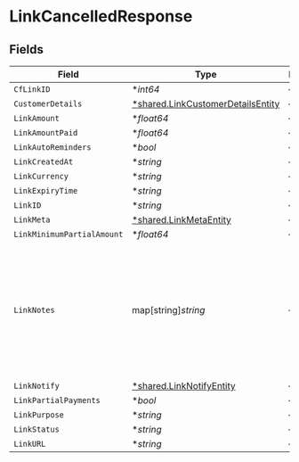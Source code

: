 # LinkCancelledResponse


## Fields

| Field                                                                                                       | Type                                                                                                        | Required                                                                                                    | Description                                                                                                 | Example                                                                                                     |
| ----------------------------------------------------------------------------------------------------------- | ----------------------------------------------------------------------------------------------------------- | ----------------------------------------------------------------------------------------------------------- | ----------------------------------------------------------------------------------------------------------- | ----------------------------------------------------------------------------------------------------------- |
| `CfLinkID`                                                                                                  | **int64*                                                                                                    | :heavy_minus_sign:                                                                                          | N/A                                                                                                         |                                                                                                             |
| `CustomerDetails`                                                                                           | [*shared.LinkCustomerDetailsEntity](../../models/shared/linkcustomerdetailsentity.md)                       | :heavy_minus_sign:                                                                                          | N/A                                                                                                         |                                                                                                             |
| `LinkAmount`                                                                                                | **float64*                                                                                                  | :heavy_minus_sign:                                                                                          | N/A                                                                                                         |                                                                                                             |
| `LinkAmountPaid`                                                                                            | **float64*                                                                                                  | :heavy_minus_sign:                                                                                          | N/A                                                                                                         |                                                                                                             |
| `LinkAutoReminders`                                                                                         | **bool*                                                                                                     | :heavy_minus_sign:                                                                                          | N/A                                                                                                         |                                                                                                             |
| `LinkCreatedAt`                                                                                             | **string*                                                                                                   | :heavy_minus_sign:                                                                                          | N/A                                                                                                         |                                                                                                             |
| `LinkCurrency`                                                                                              | **string*                                                                                                   | :heavy_minus_sign:                                                                                          | N/A                                                                                                         |                                                                                                             |
| `LinkExpiryTime`                                                                                            | **string*                                                                                                   | :heavy_minus_sign:                                                                                          | N/A                                                                                                         |                                                                                                             |
| `LinkID`                                                                                                    | **string*                                                                                                   | :heavy_minus_sign:                                                                                          | N/A                                                                                                         |                                                                                                             |
| `LinkMeta`                                                                                                  | [*shared.LinkMetaEntity](../../models/shared/linkmetaentity.md)                                             | :heavy_minus_sign:                                                                                          | N/A                                                                                                         |                                                                                                             |
| `LinkMinimumPartialAmount`                                                                                  | **float64*                                                                                                  | :heavy_minus_sign:                                                                                          | N/A                                                                                                         |                                                                                                             |
| `LinkNotes`                                                                                                 | map[string]*string*                                                                                         | :heavy_minus_sign:                                                                                          | Key-value pair that can be used to store additional information about the entity. Maximum 5 key-value pairs | [object Object]                                                                                             |
| `LinkNotify`                                                                                                | [*shared.LinkNotifyEntity](../../models/shared/linknotifyentity.md)                                         | :heavy_minus_sign:                                                                                          | N/A                                                                                                         |                                                                                                             |
| `LinkPartialPayments`                                                                                       | **bool*                                                                                                     | :heavy_minus_sign:                                                                                          | N/A                                                                                                         |                                                                                                             |
| `LinkPurpose`                                                                                               | **string*                                                                                                   | :heavy_minus_sign:                                                                                          | N/A                                                                                                         |                                                                                                             |
| `LinkStatus`                                                                                                | **string*                                                                                                   | :heavy_minus_sign:                                                                                          | N/A                                                                                                         |                                                                                                             |
| `LinkURL`                                                                                                   | **string*                                                                                                   | :heavy_minus_sign:                                                                                          | N/A                                                                                                         |                                                                                                             |